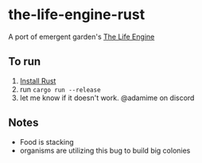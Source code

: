 # the-life-engine-rust

A port of emergent garden's [The Life Engine](https://thelifeengine.net/)

## To run

1. [Install Rust](https://www.rust-lang.org/tools/install)
2. run `cargo run --release`
3. let me know if it doesn't work. @adamime on discord

## Notes

- Food is stacking
- organisms are utilizing this bug to build big colonies
